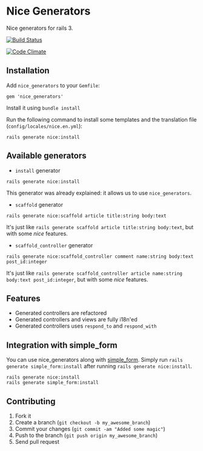 # Nice Generators

Nice generators for rails 3.

[![Build Status](https://travis-ci.org/patriciomacadden/nice_generators.png)](https://travis-ci.org/patriciomacadden/nice_generators)

[![Code Climate](https://codeclimate.com/badge.png)](https://codeclimate.com/github/patriciomacadden/nice_generators)

## Installation

Add `nice_generators` to your `Gemfile`:

```
gem 'nice_generators'
```

Install it using `bundle install`

Run the following command to install some templates and the translation file (`config/locales/nice.en.yml`):

```
rails generate nice:install
```

## Available generators

* `install` generator

```
rails generate nice:install
```

This generator was already explained: it allows us to use `nice_generators`.

* `scaffold` generator

```
rails generate nice:scaffold article title:string body:text
```

It's just like `rails generate scaffold article title:string body:text`, but with some *nice* features.

* `scaffold_controller` generator

```
rails generate nice:scaffold_controller comment name:string body:text post_id:integer
```

It's just like `rails generate scaffold_controller article name:string body:text post_id:integer`, but with some *nice* features.

## Features

* Generated controllers are refactored
* Generated controllers and views are fully i18n'ed
* Generated controllers uses `respond_to` and `respond_with`

## Integration with simple_form

You can use nice_generators along with [simple_form](https://github.com/plataformatec/simple_form). Simply run `rails generate simple_form:install` after running `rails generate nice:install`.

```
rails generate nice:install
rails generate simple_form:install
```

## Contributing

1. Fork it
2. Create a branch (`git checkout -b my_awesome_branch`)
3. Commit your changes (`git commit -am "Added some magic"`)
4. Push to the branch (`git push origin my_awesome_branch`)
5. Send pull request
